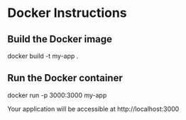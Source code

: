 # Docker Instructions

## Build the Docker image
docker build -t my-app .

## Run the Docker container
docker run -p 3000:3000 my-app

Your application will be accessible at http://localhost:3000
